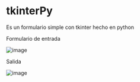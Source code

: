 # tkinterPy
Es un formulario simple con tkinter hecho en python

Formulario de entrada

![image](https://user-images.githubusercontent.com/50786070/174671599-541fc0be-ee9a-4150-bc14-d6eb2cf9ef45.png)

Salida

![image](https://user-images.githubusercontent.com/50786070/174671699-f81b5d5b-6986-428b-9d6c-c2aa3d4493a6.png)
